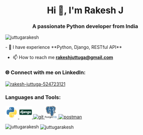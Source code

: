 <h1 align="center">Hi 👋, I'm Rakesh J </h1>
<h3 align="center">A passionate Python developer from India</h3>

<p align="left"> <img src="https://komarev.com/ghpvc/?username=juttugarakesh&label=Profile%20views&color=0e75b6&style=flat" alt="juttugarakesh" /> </p>
- 🌱 I have experience **Python, Django, RESTful API**

- 📫 How to reach me **rakeshjuttuga@gmail.com**
<h3 align="left">🌐 Connect with me on LinkedIn:</h3>
<p align="left"><a href="https://linkedin.com/in/rakesh-juttuga-524723121" target="blank"><img align="center" src="https://raw.githubusercontent.com/rahuldkjain/github-profile-readme-generator/master/src/images/icons/Social/linked-in-alt.svg" alt="rakesh-juttuga-524723121" height="30" width="40" /></a>
</p><h3 align="left">Languages and Tools:</h3>
<p align="left">  <a href="https://www.python.org" target="_blank"> <img src="https://raw.githubusercontent.com/devicons/devicon/master/icons/python/python-original.svg" alt="python" width="40" height="40"/> </a>  <a href="https://www.djangoproject.com/" target="_blank"> <img src="https://raw.githubusercontent.com/devicons/devicon/master/icons/django/django-original.svg" alt="django" width="40" height="40"/> </a> <a href="https://git-scm.com/" target="_blank"> <img src="https://www.vectorlogo.zone/logos/git-scm/git-scm-icon.svg" alt="git" width="40" height="40"/> </a> <a href="https://www.postgresql.org" target="_blank"> <img src="https://raw.githubusercontent.com/devicons/devicon/master/icons/postgresql/postgresql-original-wordmark.svg" alt="postgresql" width="40" height="40"/> </a> <a href="https://postman.com" target="_blank"> <img src="https://www.vectorlogo.zone/logos/getpostman/getpostman-icon.svg" alt="postman" width="40" height="40"/> </a></p>
<p><img align="left" src="https://github-readme-stats.vercel.app/api/top-langs?username=juttugarakesh&show_icons=true&locale=en&layout=compact" alt="juttugarakesh" /></p>

<p>&nbsp;<img align="center" src="https://github-readme-stats.vercel.app/api?username=juttugarakesh&show_icons=true&locale=en" alt="juttugarakesh" /></p>

<!-- <p><img align="center" src="https://github-readme-streak-stats.herokuapp.com/?user=juttugarakesh&" alt="juttugarakesh" /></p> -->



